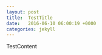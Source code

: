 ```yaml
---
layout: post
title:  TestTitle
date:   2016-06-10 06:00:19 +0000
categories: jekyll
---
```

TestContent
